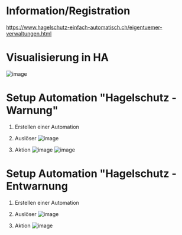 # Information/Registration
https://www.hagelschutz-einfach-automatisch.ch/eigentuemer-verwaltungen.html

# Visualisierung in HA
![image](https://github.com/taminelli/VKF_Hagelschutz/assets/115330291/da2711d7-cb95-476d-9d8d-202778a25594)

# Setup Automation "Hagelschutz - Warnung"
1. Erstellen einer Automation
2. Auslöser
![image](https://github.com/taminelli/VKF_Hagelschutz/assets/115330291/3dec26d0-6db5-435d-9a75-05d5e49b6a4f)

3. Aktion
 ![image](https://github.com/taminelli/VKF_Hagelschutz/assets/115330291/60a8d84b-3f2b-48c5-ac15-6472853c3f9a)
 ![image](https://github.com/taminelli/VKF_Hagelschutz/assets/115330291/4825e41e-db0d-446a-bee3-e25ca120b7b7)

# Setup Automation "Hagelschutz - Entwarnung
1. Erstellen einer Automation
2. Auslöser
![image](https://github.com/taminelli/VKF_Hagelschutz/assets/115330291/45a1a496-fdb9-4b66-af44-46c05ea58f70)

4. Aktion
![image](https://github.com/taminelli/VKF_Hagelschutz/assets/115330291/113df0c7-9533-4403-a628-8dfdfd6719cf)
